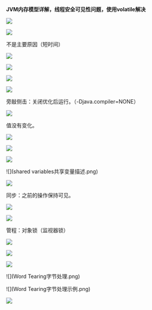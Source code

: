 **JVM内存模型详解，线程安全可见性问题，使用volatile解决**



![](jvm运行时数据区.png)



![](多线程中的问题.png)



不是主要原因（短时间）

![](可见性问题.png)



![](从内存结构到内存模型.png)



![](工作内存缓存.png)



![](指令重排序.png)



旁敲侧击：关闭优化后运行。（-Djava.compiler=NONE）

![](根本原因-指令重排序.png)



值没有变化。

![](指令重排序优化原因.png)



![](指令重排序优化时期.png)



![](内存模型含义.png)



![](shared variables共享变量描述.png)



![](线程操作定义.png)



同步：之前的操作保持可见。

![](对于同步的规则定义.png)



![](volatile禁止重排序.png)



管程：对象锁（监视器锁）

![](happens-before先行发生原则.png)



![](volatile关键字.png)



![](final在JMM中处理.png)



![](Word Tearing字节处理.png)



![](Word Tearing字节处理示例.png)



![](double和long特殊处理.png)



